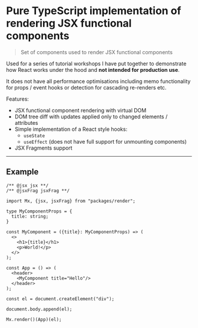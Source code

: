 # Pure TypeScript implementation of rendering JSX functional components

> Set of components used to render JSX functional components

Used for a series of tutorial workshops I have put together to demonstrate how React works under
the hood and **not intended for production use**.

It does not have all performance optimisations including memo functionality for props / event
hooks or detection for cascading re-renders etc.

Features:

- JSX functional component rendering with virtual DOM
- DOM tree diff with updates applied only to changed elements / attributes
- Simple implementation of a React style hooks:
    - ```useState```
    - ```useEffect``` (does not have full support for unmounting components)
- JSX Fragments support

---

## Example

```tsx
/** @jsx jsx **/
/** @jsxFrag jsxFrag **/

import Mx, {jsx, jsxFrag} from "packages/render";

type MyComponentProps = {
  title: string;
}

const MyComponent = ({title}: MyComponentProps) => (
  <>
    <h1>{title}</h1>
    <p>World!</p>
  </>
);

const App = () => (
  <header>
    <MyComponent title="Hello"/>
  </header>
);

const el = document.createElement("div");

document.body.append(el);

Mx.render()(App)(el);
```
